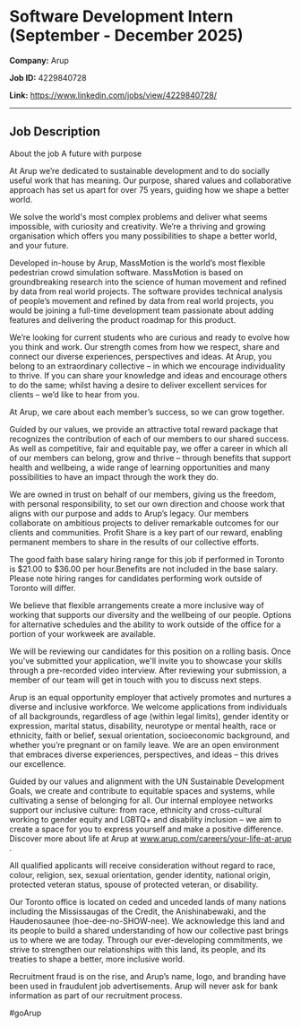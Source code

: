# Software Development Intern (September - December 2025)

**Company:** Arup

**Job ID:** 4229840728

**Link:** https://www.linkedin.com/jobs/view/4229840728/

---

## Job Description

About the job
A future with purpose

At Arup we’re dedicated to sustainable development and to do socially useful work that has meaning. Our purpose, shared values and collaborative approach has set us apart for over 75 years, guiding how we shape a better world.

We solve the world's most complex problems and deliver what seems impossible, with curiosity and creativity. We’re a thriving and growing organisation which offers you many possibilities to shape a better world, and your future.

Developed in-house by Arup, MassMotion is the world’s most flexible pedestrian crowd simulation software. MassMotion is based on groundbreaking research into the science of human movement and refined by data from real world projects. The software provides technical analysis of people’s movement and refined by data from real world projects, you would be joining a full-time development team passionate about adding features and delivering the product roadmap for this product.









We’re looking for current students who are curious and ready to evolve how you think and work. Our strength comes from how we respect, share and connect our diverse experiences, perspectives and ideas. At Arup, you belong to an extraordinary collective – in which we encourage individuality to thrive. If you can share your knowledge and ideas and encourage others to do the same; whilst having a desire to deliver excellent services for clients – we’d like to hear from you.





















At Arup, we care about each member’s success, so we can grow together.

Guided by our values, we provide an attractive total reward package that recognizes the contribution of each of our members to our shared success. As well as competitive, fair and equitable pay, we offer a career in which all of our members can belong, grow and thrive – through benefits that support health and wellbeing, a wide range of learning opportunities and many possibilities to have an impact through the work they do.

We are owned in trust on behalf of our members, giving us the freedom, with personal responsibility, to set our own direction and choose work that aligns with our purpose and adds to Arup’s legacy. Our members collaborate on ambitious projects to deliver remarkable outcomes for our clients and communities. Profit Share is a key part of our reward, enabling permanent members to share in the results of our collective efforts.

The good faith base salary hiring range for this job if performed in Toronto is $21.00 to $36.00 per hour.Benefits are not included in the base salary. Please note hiring ranges for candidates performing work outside of Toronto will differ.

We believe that flexible arrangements create a more inclusive way of working that supports our diversity and the wellbeing of our people. Options for alternative schedules and the ability to work outside of the office for a portion of your workweek are available.



We will be reviewing our candidates for this position on a rolling basis. Once you've submitted your application, we'll invite you to showcase your skills through a pre-recorded video interview. After reviewing your submission, a member of our team will get in touch with you to discuss next steps.



Arup is an equal opportunity employer that actively promotes and nurtures a diverse and inclusive workforce. We welcome applications from individuals of all backgrounds, regardless of age (within legal limits), gender identity or expression, marital status, disability, neurotype or mental health, race or ethnicity, faith or belief, sexual orientation, socioeconomic background, and whether you’re pregnant or on family leave. We are an open environment that embraces diverse experiences, perspectives, and ideas – this drives our excellence.

Guided by our values and alignment with the UN Sustainable Development Goals, we create and contribute to equitable spaces and systems, while cultivating a sense of belonging for all. Our internal employee networks support our inclusive culture: from race, ethnicity and cross-cultural working to gender equity and LGBTQ+ and disability inclusion – we aim to create a space for you to express yourself and make a positive difference. Discover more about life at Arup at www.arup.com/careers/your-life-at-arup .

All qualified applicants will receive consideration without regard to race, colour, religion, sex, sexual orientation, gender identity, national origin, protected veteran status, spouse of protected veteran, or disability.

Our Toronto office is located on ceded and unceded lands of many nations including the Mississaugas of the Credit, the Anishinabewaki, and the Haudenosaunee (hoe-dee-no-SHOW-nee). We acknowledge this land and its people to build a shared understanding of how our collective past brings us to where we are today. Through our ever-developing commitments, we strive to strengthen our relationships with this land, its people, and its treaties to shape a better, more inclusive world.

Recruitment fraud is on the rise, and Arup’s name, logo, and branding have been used in fraudulent job advertisements. Arup will never ask for bank information as part of our recruitment process.

#goArup

